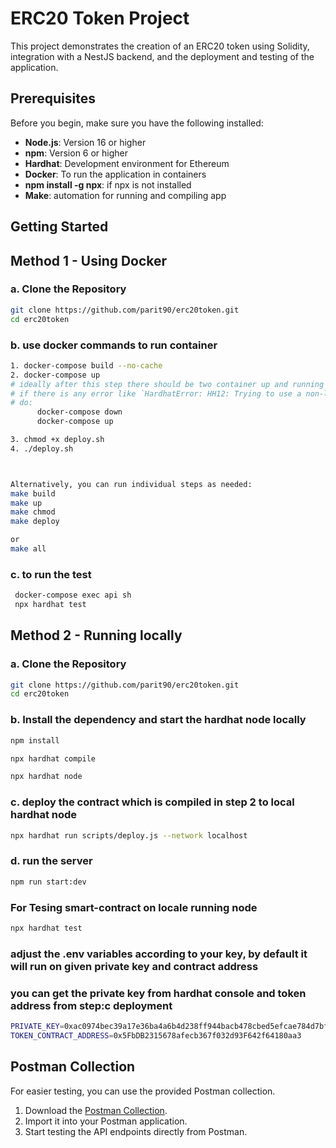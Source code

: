 # ERC20 Token Project

This project demonstrates the creation of an ERC20 token using Solidity, integration with a NestJS backend, and the deployment and testing of the application.

## Prerequisites

Before you begin, make sure you have the following installed:

- **Node.js**: Version 16 or higher
- **npm**: Version 6 or higher
- **Hardhat**: Development environment for Ethereum
- **Docker**: To run the application in containers
- **npm install -g npx**: if npx is not installed 
- **Make**: automation for running and compiling app 

## Getting Started


## Method 1 - Using Docker

### a. Clone the Repository

```bash
git clone https://github.com/parit90/erc20token.git
cd erc20token
```
### b. use docker commands to run container 
```bash
1. docker-compose build --no-cache
2. docker-compose up
# ideally after this step there should be two container up and running i.e. {hardhat, api}
# if there is any error like `HardhatError: HH12: Trying to use a non-local installation of Hardhat, which is not supported.`
# do: 
      docker-compose down  
      docker-compose up

3. chmod +x deploy.sh
4. ./deploy.sh



Alternatively, you can run individual steps as needed:
make build
make up
make chmod
make deploy

or 
make all
```

### c. to run the test
```bash
 docker-compose exec api sh
 npx hardhat test
```


## Method 2 - Running locally

### a. Clone the Repository

```bash
git clone https://github.com/parit90/erc20token.git
cd erc20token
```

### b. Install the dependency and start the hardhat node locally
```bash
npm install

npx hardhat compile

npx hardhat node
```

### c. deploy the contract which is compiled in step 2 to local hardhat node
```bash
npx hardhat run scripts/deploy.js --network localhost
```

### d. run the server 
```bash
npm run start:dev
```

### For Tesing smart-contract on locale running node
```bash
npx hardhat test
```

### adjust the .env variables according to your key, by default it will run on given private key and contract address
### you can get the private key from hardhat console and token address from step:c deployment
```bash
PRIVATE_KEY=0xac0974bec39a17e36ba4a6b4d238ff944bacb478cbed5efcae784d7bf4f2ff80
TOKEN_CONTRACT_ADDRESS=0x5FbDB2315678afecb367f032d93F642f64180aa3
```

## Postman Collection

For easier testing, you can use the provided Postman collection.

1. Download the [Postman Collection](./marketnode.postman_collection.json).
2. Import it into your Postman application.
3. Start testing the API endpoints directly from Postman.